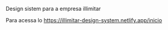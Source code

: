 Design sistem para a empresa illimitar

Para acessa lo https://illimitar-design-system.netlify.app/inicio

